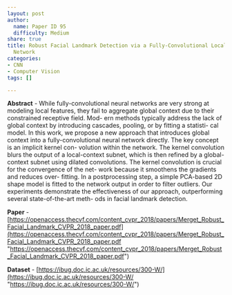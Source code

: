 ```yaml
---
layout: post
author:
  name: Paper ID 95
  difficulty: Medium
share: true
title: Robust Facial Landmark Detection via a Fully-Convolutional Local-Global Context
  Network
categories:
- CNN
- Computer Vision
tags: []

---
```

**Abstract** - While fully-convolutional neural networks are very strong at modeling local features, they fail to aggregate global context due to their constrained receptive field. Mod- ern methods typically address the lack of global context by introducing cascades, pooling, or by fitting a statisti- cal model. In this work, we propose a new approach that introduces global context into a fully-convolutional neural network directly. The key concept is an implicit kernel con- volution within the network. The kernel convolution blurs the output of a local-context subnet, which is then refined by a global-context subnet using dilated convolutions. The kernel convolution is crucial for the convergence of the net- work because it smoothens the gradients and reduces over- fitting. In a postprocessing step, a simple PCA-based 2D shape model is fitted to the network output in order to filter outliers. Our experiments demonstrate the effectiveness of our approach, outperforming several state-of-the-art meth- ods in facial landmark detection.

**Paper** - [https://openaccess.thecvf.com/content_cvpr_2018/papers/Merget_Robust_Facial_Landmark_CVPR_2018_paper.pdf](https://openaccess.thecvf.com/content_cvpr_2018/papers/Merget_Robust_Facial_Landmark_CVPR_2018_paper.pdf "https://openaccess.thecvf.com/content_cvpr_2018/papers/Merget_Robust_Facial_Landmark_CVPR_2018_paper.pdf")

**Dataset** - [https://ibug.doc.ic.ac.uk/resources/300-W/](https://ibug.doc.ic.ac.uk/resources/300-W/ "https://ibug.doc.ic.ac.uk/resources/300-W/")